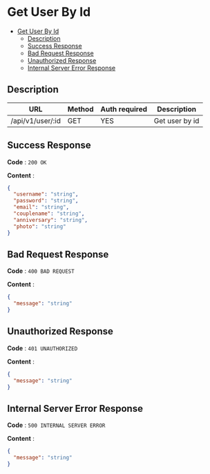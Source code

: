 # Get User By Id

<!--toc:start-->

- [Get User By Id](#get-user-by-id)
  - [Description](#description)
  - [Success Response](#success-response)
  - [Bad Request Response](#bad-request-response)
  - [Unauthorized Response](#unauthorized-response)
  - [Internal Server Error Response](#internal-server-error-response)
  <!--toc:end-->

## Description

| URL              | Method | Auth required | Description    |
| ---------------- | ------ | ------------- | -------------- |
| /api/v1/user/:id | GET    | YES           | Get user by id |

## Success Response

**Code** : `200 OK`

**Content** :

```json
{
  "username": "string",
  "password": "string",
  "email": "string",
  "couplename": "string",
  "anniversary": "string",
  "photo": "string"
}
```

## Bad Request Response

**Code** : `400 BAD REQUEST`

**Content** :

```json
{
  "message": "string"
}
```

## Unauthorized Response

**Code** : `401 UNAUTHORIZED`

**Content** :

```json
{
  "message": "string"
}
```

## Internal Server Error Response

**Code** : `500 INTERNAL SERVER ERROR`

**Content** :

```json
{
  "message": "string"
}
```
